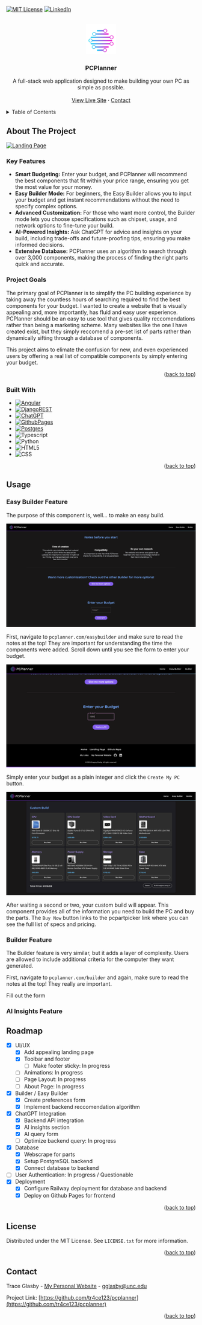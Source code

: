 <a id="readme-top"></a>

<!-- PROJECT SHIELDS -->
<!--
*** I'm using markdown "reference style" links for readability.
*** Reference links are enclosed in brackets [ ] instead of parentheses ( ).
*** See the bottom of this document for the declaration of the reference variables
*** for contributors-url, forks-url, etc. This is an optional, concise syntax you may use.
*** https://www.markdownguide.org/basic-syntax/#reference-style-links
-->

[![MIT License][license-shield]][license-url]
[![LinkedIn][linkedin-shield]][linkedin-url]



<!-- PROJECT LOGO -->
<br />
<div align="center">
  <a href="https://github.com/tr4ce123/pcplanner">
    <img src="images/PCPlannerlogo.png" alt="Logo" width="80" height="80">
  </a>

<h3 align="center">PCPlanner</h3>

  <p align="center">
    A full-stack web application designed to make building your own PC as simple as possible.
    <br />
<!--     <a href="https://github.com/github_username/repo_name"><strong>Explore the docs »</strong></a>
    <br /> -->
    <br />
    <a href="https://thepcplanner.com">View Live Site</a>
    ·
    <a href="#contact">Contact</a>
<!--     ·
    <a href="https://github.com/github_username/repo_name/issues/new?labels=enhancement&template=feature-request---.md">Request Feature</a> -->
  </p>
</div>



<!-- TABLE OF CONTENTS -->
<details>
  <summary>Table of Contents</summary>
  <ol>
    <li>
      <a href="#about-the-project">About The Project</a>
      <ul>
        <li><a href="#built-with">Built With</a></li>
      </ul>
    </li>
    <li>
      <a href="#getting-started">Getting Started</a>
      <ul>
        <li><a href="#prerequisites">Prerequisites</a></li>
        <li><a href="#installation">Installation</a></li>
      </ul>
    </li>
    <li><a href="#usage">Usage</a></li>
    <li><a href="#roadmap">Roadmap</a></li>
    <li><a href="#license">License</a></li>
    <li><a href="#contact">Contact</a></li>
  </ol>
</details>



<!-- ABOUT THE PROJECT -->
## About The Project

[![Landing Page][landing-page]](https://thepcplanner.com)

### Key Features

- **Smart Budgeting:** Enter your budget, and PCPlanner will recommend the best components that fit within your price range, ensuring you get the most value for your money.
- **Easy Builder Mode:** For beginners, the Easy Builder allows you to input your budget and get instant recommendations without the need to specify complex options.
- **Advanced Customization:** For those who want more control, the Builder mode lets you choose specifications such as chipset, usage, and network options to fine-tune your build.
- **AI-Powered Insights:** Ask ChatGPT for advice and insights on your build, including trade-offs and future-proofing tips, ensuring you make informed decisions.
- **Extensive Database:** PCPlanner uses an algorithm to search through over 3,000 components, making the process of finding the right parts quick and accurate.

### Project Goals

The primary goal of PCPlanner is to simplify the PC building experience by taking away the countless hours of searching required to find the best components for your budget. I wanted to create a website that is visually appealing and, more importantly, has fluid and easy user experience. PCPlanner should be an easy to use tool that gives quality reccomendations rather than being a marketing scheme. Many websites like the one I have created exist, but they simply reccomend a pre-set list of parts rather than dynamically sifting through a database of components.

This project aims to elimate the confusion for new, and even experienced users by offering a real list of compatible components by simply entering your budget.

<p align="right">(<a href="#readme-top">back to top</a>)</p>


### Built With

* [![Angular][Angular.io]][Angular-url]
* [![DjangoREST][DjangoREST]][Django-url]
* [![ChatGPT][ChatGPT]][ChatGPT-url]
* [![GithubPages][GithubPages]][GithubPages-url]
* [![Postgres][Postgres]][Postgres-url]
* ![Typescript]
* ![Python]
* ![HTML5]
* ![CSS]

<p align="right">(<a href="#readme-top">back to top</a>)</p>



<!-- GETTING STARTED 
## Getting Started

This is an example of how you may give instructions on setting up your project locally.
To get a local copy up and running follow these simple example steps.

### Prerequisites

This is an example of how to list things you need to use the software and how to install them.
* npm
  ```sh
  npm install npm@latest -g
  ```

### Installation

1. Get a free API Key at [https://example.com](https://example.com)
2. Clone the repo
   ```sh
   git clone https://github.com/github_username/repo_name.git
   ```
3. Install NPM packages
   ```sh
   npm install
   ```
4. Enter your API in `config.js`
   ```js
   const API_KEY = 'ENTER YOUR API';
   ```
5. Change git remote url to avoid accidental pushes to base project
   ```sh
   git remote set-url origin github_username/repo_name
   git remote -v # confirm the changes
   ```
-->




## Usage

### Easy Builder Feature

The purpose of this component is, well... to make an easy build. 

![easy-builder-page]

First, navigate to `pcplanner.com/easybuilder` and make sure to read the notes at the top! They are important for understanding the time the components were added. Scroll down until you see the form to enter your budget.

![enter-budget]

Simply enter your budget as a plain integer and click the `Create My PC` button.

![custom-build]

After waiting a second or two, your custom build will appear. This component provides all of the information you need to build the PC and buy the parts. The `Buy Now` button links to the pcpartpicker link where you can see the full list of specs and pricing. 


### Builder Feature

The Builder feature is very similar, but it adds a layer of complexity. Users are allowed to include additional criteria for the computer they want generated.

First, navigate to `pcplanner.com/builder` and again, make sure to read the notes at the top! They really are important.

Fill out the form 

### AI Insights Feature




<!-- ROADMAP -->
## Roadmap

- [x] UI/UX
  - [x] Add appealing landing page
  - [x] Toolbar and footer
    - [ ] Make footer sticky: In progress
  - [ ] Animations: In progress
  - [ ] Page Layout: In progress
  - [ ] About Page: In progress
- [x] Builder / Easy Builder
  - [x] Create preferences form
  - [x] Implement backend reccomendation algorithm
- [x] ChatGPT Integration
  - [x] Backend API integration
  - [x] AI insights section
  - [x] AI query form
  - [ ] Optimize backend query: In progress
- [x] Database
  - [x] Webscrape for parts
  - [x] Setup PostgreSQL backend
  - [x] Connect database to backend
- [ ] User Authentication: In progress / Questionable
- [x] Deployment
  - [x] Configure Railway deployment for database and backend
  - [x] Deploy on Github Pages for frontend

<p align="right">(<a href="#readme-top">back to top</a>)</p>




<!-- LICENSE -->
## License

Distributed under the MIT License. See `LICENSE.txt` for more information.

<p align="right">(<a href="#readme-top">back to top</a>)</p>



<!-- CONTACT -->
## Contact
<a id="contact"></a>

Trace Glasby - [My Personal Website](https://traceglasby.com) - gglasby@unc.edu

Project Link: [https://github.com/tr4ce123/pcplanner](https://github.com/tr4ce123/pcplanner)

<p align="right">(<a href="#readme-top">back to top</a>)</p>




<!-- MARKDOWN LINKS & IMAGES -->
<!-- https://www.markdownguide.org/basic-syntax/#reference-style-links -->
[contributors-shield]: https://img.shields.io/github/contributors/github_username/repo_name.svg?style=for-the-badge
[contributors-url]: https://github.com/github_username/repo_name/graphs/contributors
[forks-shield]: https://img.shields.io/github/forks/github_username/repo_name.svg?style=for-the-badge
[forks-url]: https://github.com/github_username/repo_name/network/members
[stars-shield]: https://img.shields.io/github/stars/github_username/repo_name.svg?style=for-the-badge
[stars-url]: https://github.com/github_username/repo_name/stargazers
[issues-shield]: https://img.shields.io/github/issues/github_username/repo_name.svg?style=for-the-badge
[issues-url]: https://github.com/github_username/repo_name/issues
[license-shield]: https://img.shields.io/github/license/tr4ce123/pcplanner.svg?style=for-the-badge
[license-url]: https://github.com/tr4ce123/pcplanner/LICENSE
[linkedin-shield]: https://img.shields.io/badge/-LinkedIn-black.svg?style=for-the-badge&logo=linkedin&colorB=555
[linkedin-url]: https://linkedin.com/in/gglasby04
[landing-page]: images/LandingPage.png
[easy-builder-page]: images/EasyBuilderPage.png
[enter-budget]: images/EnterBudget.png
[custom-build]: images/CustomBuild.png


<!-- Badge Links -->
[Angular.io]: https://img.shields.io/badge/Angular-DD0031?style=for-the-badge&logo=angular&logoColor=white
[Angular-url]: https://angular.io/
[DjangoREST]: https://img.shields.io/badge/DJANGO-REST-ff1709?style=for-the-badge&logo=django&logoColor=white&color=ff1709&labelColor=gray
[Django-url]: https://www.django-rest-framework.org/#development
[ChatGPT]: https://img.shields.io/badge/chatGPT-74aa9c?style=for-the-badge&logo=openai&logoColor=white
[ChatGPT-url]: https://platform.openai.com/docs/api-reference/introduction
[GithubPages]: https://img.shields.io/badge/github%20pages-121013?style=for-the-badge&logo=github&logoColor=white
[GithubPages-url]: https://pages.github.com/
[Postgres]: https://img.shields.io/badge/postgres-%23316192.svg?style=for-the-badge&logo=postgresql&logoColor=white
[Postgres-url]: https://www.postgresql.org/
[TypeScript]: https://img.shields.io/badge/typescript-%23007ACC.svg?style=for-the-badge&logo=typescript&logoColor=white
[Python]: https://img.shields.io/badge/python-3670A0?style=for-the-badge&logo=python&logoColor=ffdd54
[HTML5]: https://img.shields.io/badge/html5-%23E34F26.svg?style=for-the-badge&logo=html5&logoColor=white
[CSS]: https://img.shields.io/badge/css3-%231572B6.svg?style=for-the-badge&logo=css3&logoColor=white
